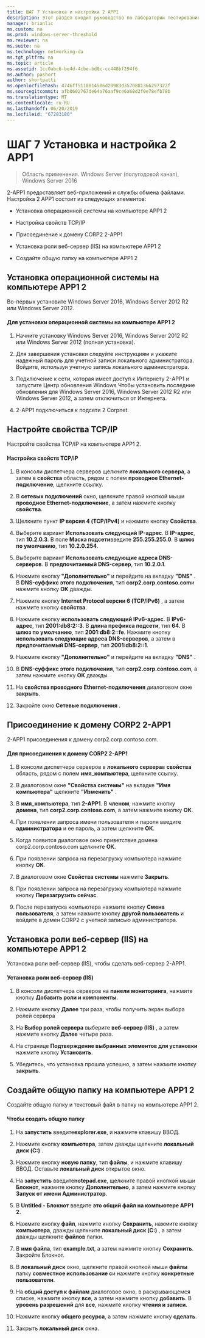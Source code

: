 ```yaml
---
title: ШАГ 7 Установка и настройка 2 APP1
description: Этот раздел входит руководство по лаборатории тестирования — продемонстрировать DirectAccess многосайтового развертывания для Windows Server 2016
manager: brianlic
ms.custom: na
ms.prod: windows-server-threshold
ms.reviewer: na
ms.suite: na
ms.technology: networking-da
ms.tgt_pltfrm: na
ms.topic: article
ms.assetid: 1cc0abc6-be4d-4cbe-bd0c-cc448bf294f6
ms.author: pashort
author: shortpatti
ms.openlocfilehash: 4746ff5118814506d20983d3570881366297322f
ms.sourcegitcommit: afb0602767de64a76aaf9ce6a60d2f0e78efb78b
ms.translationtype: MT
ms.contentlocale: ru-RU
ms.lasthandoff: 06/20/2019
ms.locfileid: "67283180"
---
```

# <a name="step-7-install-and-configure-2-app1"></a>ШАГ 7 Установка и настройка 2 APP1

>Область применения. Windows Server (полугодовой канал), Windows Server 2016

2-APP1 предоставляет веб-приложений и службы обмена файлами. Настройка 2 APP1 состоит из следующих элементов:  
  
- Установка операционной системы на компьютере APP1 2  
  
- Настройка свойств TCP/IP  
  
- Присоединение к домену CORP2 2-APP1  
  
- Установка роли веб-сервер (IIS) на компьютере APP1 2  
  
- Создайте общую папку на компьютере APP1 2 
  
## <a name="bkmk_InstallOS"></a>Установка операционной системы на компьютере APP1 2  
Во-первых установите Windows Server 2016, Windows Server 2012 R2 или Windows Server 2012.  
  
#### <a name="to-install-the-operating-system-on-2-app1"></a>Для установки операционной системы на компьютере APP1 2  
  
1.  Начните установку Windows Server 2016, Windows Server 2012 R2 или Windows Server 2012 (полная установка).  
  
2.  Для завершения установки следуйте инструкциям и укажите надежный пароль для учетной записи локального администратора. Войдите, используя учетную запись локального администратора.  
  
3.  Подключение к сети, которая имеет доступ к Интернету 2-APP1 и запустите Центр обновления Windows Чтобы установить последние обновления для Windows Server 2016, Windows Server 2012 R2 или Windows Server 2012, а затем отключиться от Интернета.  
  
4.  2-APP1 подключиться к подсети 2 Corpnet.  
  
## <a name="bkmk_TCP"></a>Настройте свойства TCP/IP  
Настройте свойства TCP/IP на компьютере APP1 2.  
  
#### <a name="to-configure-tcpip-properties"></a>Настройка свойств TCP/IP  
  
1.  В консоли диспетчера серверов щелкните **локального сервера**, а затем в **свойства** область, рядом с полем **проводное Ethernet-подключение**, щелкните ссылку.  
  
2.  В **сетевых подключений** окно, щелкните правой кнопкой мыши **проводное Ethernet-подключение**, а затем нажмите кнопку **свойства**.  
  
3.  Щелкните пункт **IP версия 4 (TCP/IPv4)** и нажмите кнопку **Свойства**.  
  
4.  Выберите вариант **Использовать следующий IP-адрес**. В **IP-адрес**, тип **10.2.0.3**. В поле **Маска подсети**введите **255.255.255.0**. В **шлюз по умолчанию**, тип **10.2.0.254**.  
  
5.  Выберите вариант **Использовать следующие адреса DNS-серверов**. В **предпочитаемый DNS-сервер**, тип **10.2.0.1**.  
  
6.  Нажмите кнопку **"Дополнительно"** и перейдите на вкладку **"DNS"** . В **DNS-суффикс этого подключения**, тип **corp2.corp.contoso.com**и нажмите кнопку **ОК** дважды.  
  
7.  Нажмите кнопку **Internet Protocol версии 6 (TCP/IPv6)** , а затем нажмите кнопку **свойства**.  
  
8.  Нажмите кнопку **использовать следующий IPv6-адрес**. В **IPv6-адрес**, тип **2001:db8:2::3**. В **длина префикса подсети**, тип **64**. В **шлюз по умолчанию**, тип **2001:db8:2::fe**. Нажмите кнопку **использовать следующие адреса DNS-серверов**, а затем в **предпочитаемый DNS-сервер**, тип **2001:db8:2::1**.  
  
9. Нажмите кнопку **"Дополнительно"** и перейдите на вкладку **"DNS"** .  
  
10. В **DNS-суффикс этого подключения**, тип **corp2.corp.contoso.com**, а затем нажмите кнопку **ОК** дважды.  
  
11. На **свойства проводного Ethernet-подключения** диалоговом окне **закрыть**.  
  
12. Закройте окно **Сетевые подключения** .  
  
## <a name="bkmk_JoinDomain"></a>Присоединение к домену CORP2 2-APP1  
2-APP1 присоединения к домену corp2.corp.contoso.com.  
  
#### <a name="to-join-2-app1-to-the-corp2-domain"></a>Для присоединения к домену CORP2 2-APP1  
  
1.  В консоли диспетчера серверов в **локального сервера**в **свойства** область, рядом с полем **имя_компьютера**, щелкните ссылку.  
  
2.  В диалоговом окне **"Свойства системы"** на вкладке **"Имя компьютера"** щелкните **"Изменить"** .  
  
3.  В **имя_компьютера**, тип **2-APP1**. В **членом**, нажмите кнопку **домена**, тип **corp2.corp.contoso.com**, а затем нажмите кнопку **ОК**.  
  
4.  При появлении запроса имени пользователя и пароля введите **администратора** и ее пароль, а затем щелкните **ОК**.  
  
5.  Когда появится диалоговое окно приветствия домена corp2.corp.contoso.com щелкните **ОК**.  
  
6.  При появлении запроса на перезагрузку компьютера нажмите кнопку **ОК**.  
  
7.  В диалоговом окне **Свойства системы** нажмите **Закрыть**.  
  
8.  При появлении запроса на перезагрузку компьютера нажмите кнопку **Перезагрузить сейчас**.  
  
9. После перезапуска компьютера нажмите кнопку **Смена пользователя**, а затем нажмите кнопку **другой пользователь** и войдите в домен CORP2 с учетной записью администратора.  
  
## <a name="bkmk_IIS"></a>Установка роли веб-сервер (IIS) на компьютере APP1 2  
Установка роли веб-сервер (IIS), чтобы сделать веб-сервер 2-APP1.  
  
#### <a name="to-install-the-web-server-iis-role"></a>Установка роли веб-сервер (IIS)  
  
1.  В консоли диспетчера серверов на **панели мониторинга**, нажмите кнопку **Добавить роли и компоненты**.  
  
2.  Нажмите кнопку **Далее** три раза, чтобы получить экран выбора ролей сервера  
  
3.  На **Выбор ролей сервера** выберите **веб-сервер (IIS)** , а затем нажмите кнопку **Далее** четыре раза.  
  
4.  На странице **Подтверждение выбранных элементов для установки** нажмите кнопку **Установить**.  
  
5.  Убедитесь, что установка прошла успешно, а затем нажмите кнопку **закрыть**.  
  
## <a name="bkmk_Share"></a>Создайте общую папку на компьютере APP1 2  
Создайте общую папку и текстовый файл в папку на компьютере APP1 2.  
  
#### <a name="to-create-a-shared-folder"></a>Чтобы создать общую папку  
  
1.  На **запустить** введите**explorer.exe**, и нажмите клавишу ВВОД.  
  
2.  Нажмите кнопку **компьютера**, затем дважды щелкните **локальный диск (C:)** .  
  
3.  Нажмите кнопку **новую папку**, тип **файлы**, и нажмите клавишу ВВОД. Оставьте **локальный диск** открытое окно.  
  
4.  На **запустить** введите**notepad.exe**, щелкните правой кнопкой мыши **Блокнот**, нажмите кнопку **Дополнительно**, а затем нажмите кнопку **Запуск от имени Администратор**.  
  
5.  В **Untitled - Блокнот** введите **это общий файл на компьютере APP1 2**.  
  
6.  Нажмите кнопку **файл**, нажмите кнопку **Сохранить**, нажмите кнопку **компьютера**, дважды щелкните **локальный диск (C:)** , а затем дважды щелкните **файлов**  папки.  
  
7.  В **имя файла**, тип **example.txt**, а затем нажмите кнопку **Сохранить**. Закройте Блокнот.  
  
8.  В **локальный диск** окно, щелкните правой кнопкой мыши **файлы** папку **совместное использование с**и нажмите кнопку **конкретные пользователи**.  
  
9. На **общий доступ к файлам** диалоговое окно, в раскрывающемся списке, нажмите кнопку **все**, а затем нажмите кнопку **добавить**. В **уровень разрешений** для **все**, нажмите кнопку **чтения и записи**.  
  
10. Нажмите кнопку **общего ресурса**, а затем нажмите кнопку **сделать**.  
  
11. Закрыть **локальный диск** окна.  
  


